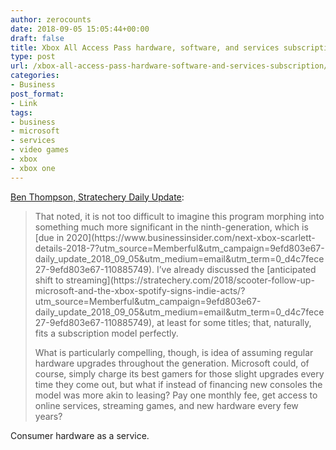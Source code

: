 ```yaml
---
author: zerocounts
date: 2018-09-05 15:05:44+00:00
draft: false
title: Xbox All Access Pass hardware, software, and services subscription
type: post
url: /xbox-all-access-pass-hardware-software-and-services-subscription/
categories:
- Business
post_format:
- Link
tags:
- business
- microsoft
- services
- video games
- xbox
- xbox one
---
```


[Ben Thompson, Stratechery Daily Update](https://stratechery.com/2018/xbox-all-access-pass-the-eighth-generation-of-consoles-console-subscriptions-now-and-the-future/?utm_source=Memberful&utm_campaign=9efd803e67-daily_update_2018_09_05&utm_medium=email&utm_term=0_d4c7fece27-9efd803e67-110885749):


<blockquote>That noted, it is not too difficult to imagine this program morphing into something much more significant in the ninth-generation, which is [due in 2020](https://www.businessinsider.com/next-xbox-scarlett-details-2018-7?utm_source=Memberful&utm_campaign=9efd803e67-daily_update_2018_09_05&utm_medium=email&utm_term=0_d4c7fece27-9efd803e67-110885749). I’ve already discussed the [anticipated shift to streaming](https://stratechery.com/2018/scooter-follow-up-microsoft-and-the-xbox-spotify-signs-indie-acts/?utm_source=Memberful&utm_campaign=9efd803e67-daily_update_2018_09_05&utm_medium=email&utm_term=0_d4c7fece27-9efd803e67-110885749), at least for some titles; that, naturally, fits a subscription model perfectly.

What is particularly compelling, though, is idea of assuming regular hardware upgrades throughout the generation. Microsoft could, of course, simply charge its best gamers for those slight upgrades every time they come out, but what if instead of financing new consoles the model was more akin to leasing? Pay one monthly fee, get access to online services, streaming games, and new hardware every few years?

</blockquote>

Consumer hardware as a service.
